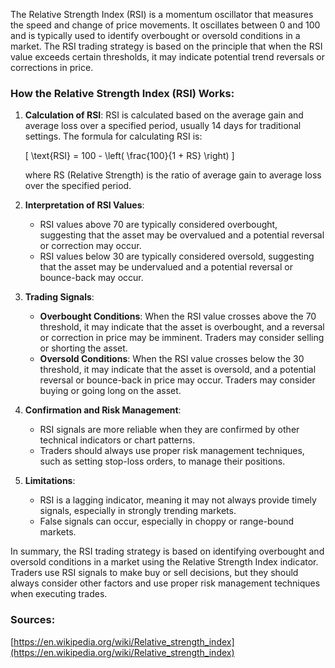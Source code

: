 The Relative Strength Index (RSI) is a momentum oscillator that measures the speed and change of price movements. It oscillates between 0 and 100 and is typically used to identify overbought or oversold conditions in a market. The RSI trading strategy is based on the principle that when the RSI value exceeds certain thresholds, it may indicate potential trend reversals or corrections in price.

### How the Relative Strength Index (RSI) Works:

1. **Calculation of RSI**: RSI is calculated based on the average gain and average loss over a specified period, usually 14 days for traditional settings. The formula for calculating RSI is:

   \[
   \text{RSI} = 100 - \left( \frac{100}{1 + RS} \right)
   \]

   where RS (Relative Strength) is the ratio of average gain to average loss over the specified period.

2. **Interpretation of RSI Values**:
   - RSI values above 70 are typically considered overbought, suggesting that the asset may be overvalued and a potential reversal or correction may occur.
   - RSI values below 30 are typically considered oversold, suggesting that the asset may be undervalued and a potential reversal or bounce-back may occur.

3. **Trading Signals**:
   - **Overbought Conditions**: When the RSI value crosses above the 70 threshold, it may indicate that the asset is overbought, and a reversal or correction in price may be imminent. Traders may consider selling or shorting the asset.
   - **Oversold Conditions**: When the RSI value crosses below the 30 threshold, it may indicate that the asset is oversold, and a potential reversal or bounce-back in price may occur. Traders may consider buying or going long on the asset.

4. **Confirmation and Risk Management**:
   - RSI signals are more reliable when they are confirmed by other technical indicators or chart patterns.
   - Traders should always use proper risk management techniques, such as setting stop-loss orders, to manage their positions.

5. **Limitations**:
   - RSI is a lagging indicator, meaning it may not always provide timely signals, especially in strongly trending markets.
   - False signals can occur, especially in choppy or range-bound markets.

In summary, the RSI trading strategy is based on identifying overbought and oversold conditions in a market using the Relative Strength Index indicator. Traders use RSI signals to make buy or sell decisions, but they should always consider other factors and use proper risk management techniques when executing trades.

### Sources:

[https://en.wikipedia.org/wiki/Relative_strength_index](https://en.wikipedia.org/wiki/Relative_strength_index)